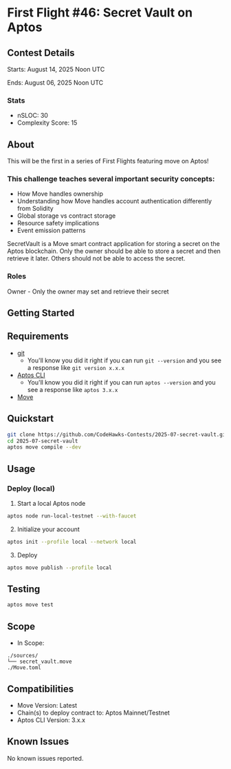 # First Flight #46: Secret Vault on Aptos


## Contest Details

Starts: August 14, 2025 Noon UTC

Ends: August 06, 2025 Noon UTC

### Stats
- nSLOC: 30
- Complexity Score: 15

[//]: # (contest-details-open)

## About

This will be the first in a series of First Flights featuring move on Aptos!

### This challenge teaches several important security concepts:

- How Move handles ownership 
- Understanding how Move handles account authentication differently from Solidity
- Global storage vs contract storage
- Resource safety implications
- Event emission patterns

SecretVault is a Move smart contract application for storing a secret on the Aptos blockchain. Only the owner should be able to store a secret and then retrieve it later. Others should not be able to access the secret.

### Roles
Owner - Only the owner may set and retrieve their secret

[//]: # (contest-details-close)

[//]: # (getting-started-open)

## Getting Started

## Requirements
- [git](https://git-scm.com/book/en/v2/Getting-Started-Installing-Git)
  - You'll know you did it right if you can run `git --version` and you see a response like `git version x.x.x`
- [Aptos CLI](https://aptos.dev/tools/aptos-cli/)
  - You'll know you did it right if you can run `aptos --version` and you see a response like `aptos 3.x.x`
- [Move](https://aptos.dev/move/move-on-aptos/)

## Quickstart

```bash
git clone https://github.com/CodeHawks-Contests/2025-07-secret-vault.git
cd 2025-07-secret-vault
aptos move compile --dev
```

## Usage

### Deploy (local)
1. Start a local Aptos node
```bash
aptos node run-local-testnet --with-faucet
```

2. Initialize your account
```bash
aptos init --profile local --network local
```

3. Deploy
```bash
aptos move publish --profile local
```

## Testing
```bash
aptos move test
```

[//]: # (getting-started-close)

[//]: # (scope-open)

## Scope
- In Scope:
```
./sources/
└── secret_vault.move
./Move.toml
```

## Compatibilities
- Move Version: Latest
- Chain(s) to deploy contract to: Aptos Mainnet/Testnet
- Aptos CLI Version: 3.x.x

[//]: # (scope-close)

## Known Issues

[//]: # (known-issues-open)

No known issues reported.

[//]: # (known-issues-close)
